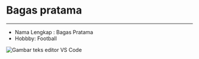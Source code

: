 # Bagas pratama

-----

- Nama Lengkap : Bagas Pratama
- Hobbby: Football

![Gambar teks editor VS Code](../../../portfolio-mai/dunlop-logo.png)
